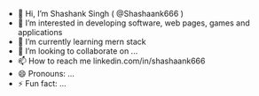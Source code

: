 - 👋 Hi, I’m Shashank Singh ( @Shashaank666 )
- 👀 I’m interested in developing software, web pages, games and applications
- 🌱 I’m currently learning mern stack
- 💞️ I’m looking to collaborate on ...
- 📫 How to reach me linkedin.com/in/shashaank666
- 😄 Pronouns: ...
- ⚡ Fun fact: ...

<!---
Shashaank666/Shashaank666 is a ✨ special ✨ repository because its `README.md` (this file) appears on your GitHub profile.
You can click the Preview link to take a look at your changes.
--->
